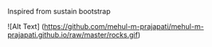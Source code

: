 Inspired from sustain bootstrap

![Alt Text] (https://github.com/mehul-m-prajapati/mehul-m-prajapati.github.io/raw/master/rocks.gif)
